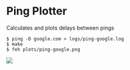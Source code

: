 # Ping Plotter

Calculates and plots delays between pings

    $ ping -D google.com > logs/ping-google.log
    $ make
    $ feh plots/ping-google.png

![](https://pbs.twimg.com/media/Cxe8IUlXcAELxzz.jpg:large)
